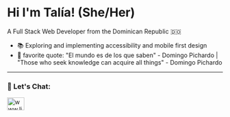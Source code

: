 # Hi I'm Talía! (She/Her)

A Full Stack Web Developer from the Dominican Republic 🇩🇴

- 📚 Exploring and implementing accessibility and mobile first design 
- 🧠 favorite quote: "El mundo es de los que saben" - Domingo Pichardo | "Those who seek knowledge can acquire all things" - Domingo Pichardo


<hr/>

<h3 align="left"> 💬 Let's Chat:</h3>
<p align="left">
<a href="https://www.linkedin.com/in/taliapichardo" target="blank"><img align="center" src="https://raw.githubusercontent.com/rahuldkjain/github-profile-readme-generator/master/src/images/icons/Social/linked-in-alt.svg" alt="www.linkedin.com/in/taliapichardo" height="30" width="40" /></a>
</p>






<!--
**Tpichardo/Tpichardo** is a ✨ _special_ ✨ repository because its `README.md` (this file) appears on your GitHub profile.

Here are some ideas to get you started:

- 🔭 I’m currently working on ...

- 👯 I’m looking to collaborate on ...
- 🤔 I’m looking for help with ...

- 📫 How to reach me: ...
- 😄 Pronouns: ...
- ⚡ Fun fact: ...
-->
